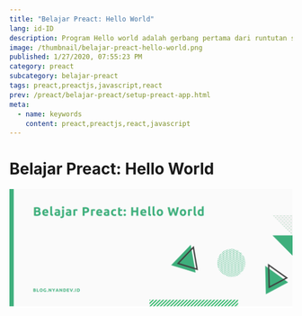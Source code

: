 ```yaml
---
title: "Belajar Preact: Hello World"
lang: id-ID
description: Program Hello world adalah gerbang pertama dari runtutan series belajar Preact kita selanjutnya
image: /thumbnail/belajar-preact-hello-world.png
published: 1/27/2020, 07:55:23 PM
category: preact
subcategory: belajar-preact
tags: preact,preactjs,javascript,react
prev: /preact/belajar-preact/setup-preact-app.html
meta:
  - name: keywords
    content: preact,preactjs,react,javascript
---
```

# Belajar Preact: Hello World

<Author name="Ryan Aunur Rassyid" />

![Belajar Preact: Hello World](/images/belajar-preact-hello-world-cover.png#ft-image "Belajar Preact: Hello World")

<CodeBox id="preact-hello-world-1133w" title="Preact Hello World" />

